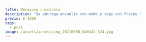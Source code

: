 ```yaml
---
title: Desayuno unicornio
description: "Se entrega envuelto con moño y tags con frases "
precio: $ 4200
tags:
  - post
image: /assets/assets/img_20210608_040441_524.jpg
---
```

